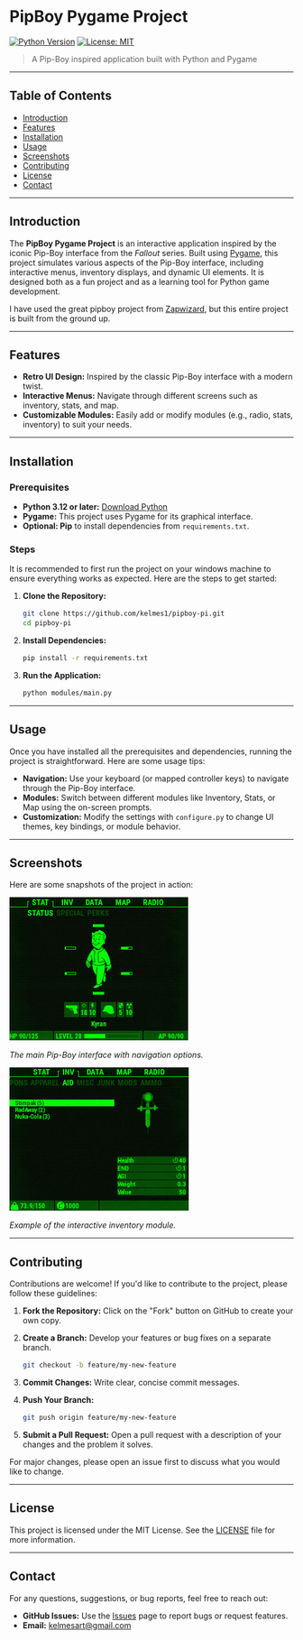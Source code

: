 
# PipBoy Pygame Project

[![Python Version](https://img.shields.io/badge/Python-3.12%2B-blue.svg)](https://www.python.org/)
[![License: MIT](https://img.shields.io/badge/License-MIT-yellow.svg)](https://opensource.org/licenses/MIT)

> A Pip-Boy inspired application built with Python and Pygame

---

## Table of Contents

- [Introduction](#introduction)
- [Features](#features)
- [Installation](#installation)
- [Usage](#usage)
- [Screenshots](#screenshots)
- [Contributing](#contributing)
- [License](#license)
- [Contact](#contact)

---

## Introduction

The **PipBoy Pygame Project** is an interactive application inspired by the iconic Pip-Boy interface from the *Fallout* series. Built using [Pygame](https://www.pygame.org/news), this project simulates various aspects of the Pip-Boy interface, including interactive menus, inventory displays, and dynamic UI elements. It is designed both as a fun project and as a learning tool for Python game development.

I have used the great pipboy project from [Zapwizard](https://github.com/zapwizard/pypboy), but this entire project is built from the ground up.

---

## Features

- **Retro UI Design:** Inspired by the classic Pip-Boy interface with a modern twist.
- **Interactive Menus:** Navigate through different screens such as inventory, stats, and map.
- **Customizable Modules:** Easily add or modify modules (e.g., radio, stats, inventory) to suit your needs.

---

## Installation

### Prerequisites

- **Python 3.12 or later:** [Download Python](https://www.python.org/downloads/)
- **Pygame:** This project uses Pygame for its graphical interface.
- **Optional: Pip** to install dependencies from `requirements.txt`.

### Steps

It is recommended to first run the project on your windows machine to ensure everything works as expected. Here are the steps to get started:

1. **Clone the Repository:**

   ```bash
   git clone https://github.com/kelmes1/pipboy-pi.git
   cd pipboy-pi
   ```

2. **Install Dependencies:**

   ```bash
   pip install -r requirements.txt
   ```

3. **Run the Application:**

   ```bash
   python modules/main.py
   ```

---

## Usage

Once you have installed all the prerequisites and dependencies, running the project is straightforward. Here are some usage tips:

- **Navigation:** Use your keyboard (or mapped controller keys) to navigate through the Pip-Boy interface.
- **Modules:** Switch between different modules like Inventory, Stats, or Map using the on-screen prompts.
- **Customization:** Modify the settings with `configure.py` to change UI themes, key bindings, or module behavior.

---

## Screenshots

Here are some snapshots of the project in action:

![Main Interface](documentation/screenshots/stat_screen.png)

*The main Pip-Boy interface with navigation options.*

![Inventory Screen](documentation/screenshots/inventory.png)

*Example of the interactive inventory module.*

---

## Contributing

Contributions are welcome! If you'd like to contribute to the project, please follow these guidelines:

1. **Fork the Repository:** Click on the "Fork" button on GitHub to create your own copy.
2. **Create a Branch:** Develop your features or bug fixes on a separate branch.
  
   ```bash
   git checkout -b feature/my-new-feature
   ```

3. **Commit Changes:** Write clear, concise commit messages.
4. **Push Your Branch:**

   ```bash
   git push origin feature/my-new-feature
   ```

5. **Submit a Pull Request:** Open a pull request with a description of your changes and the problem it solves.

For major changes, please open an issue first to discuss what you would like to change.

---

## License

This project is licensed under the MIT License. See the [LICENSE](LICENSE) file for more information.

---

## Contact

For any questions, suggestions, or bug reports, feel free to reach out:

- **GitHub Issues:** Use the [Issues](https://github.com/kelmes1/pipboy-pi/issues) page to report bugs or request features.
- **Email:** [kelmesart@gmail.com](mailto:kelmesart@gmail.com)
